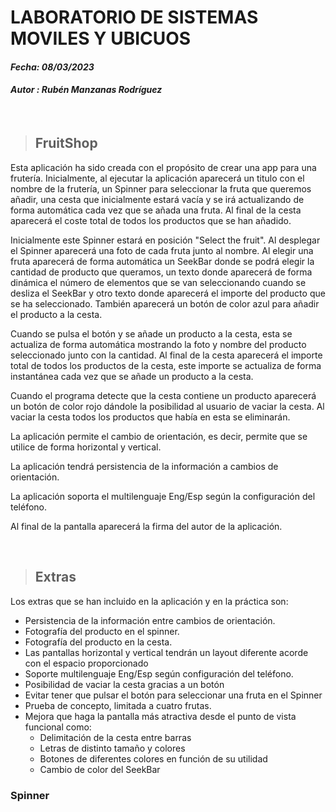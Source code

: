 # LABORATORIO DE SISTEMAS MOVILES Y UBICUOS 

#### *Fecha: 08/03/2023*
#### *Autor : Rubén Manzanas Rodríguez*

<br>

>## **FruitShop**

Esta aplicación ha sido creada con el propósito de crear una app para una frutería.
Inicialmente, al ejecutar la aplicación aparecerá un titulo con el nombre de la frutería, un Spinner para seleccionar la fruta que queremos añadir, una cesta que inicialmente estará vacía y se irá actualizando de forma automática cada vez que se añada una fruta. Al final de la cesta aparecerá el coste total de todos los productos que se han añadido. 

Inicialmente este Spinner estará en posición "Select the fruit". Al desplegar el Spinner aparecerá una foto de cada fruta junto al nombre. Al elegir una fruta aparecerá de forma automática un SeekBar donde se podrá elegir la cantidad de producto que queramos, un texto donde aparecerá de forma dinámica el número de elementos que se van seleccionando cuando se desliza el SeekBar y otro texto donde aparecerá el importe del producto que se ha seleccionado. También aparecerá un botón de color azul para añadir el producto a la cesta.

Cuando se pulsa el botón y se añade un producto a la cesta, esta se actualiza de forma automática mostrando la foto y nombre del producto seleccionado junto con la cantidad. Al final de la cesta aparecerá el importe total de todos los productos de la cesta, este importe se actualiza de forma instantánea cada vez que se añade un producto a la cesta. 

Cuando el programa detecte que la cesta contiene un producto aparecerá un botón de color rojo dándole la posibilidad al usuario de vaciar la cesta. Al vaciar la cesta todos los productos que había en esta se eliminarán.

La aplicación permite el cambio de orientación, es decir, permite que se utilice de forma horizontal y vertical.

La aplicación tendrá persistencia de la información a cambios de orientación.

La aplicación soporta el multilenguaje Eng/Esp según la configuración del teléfono.

Al final de la pantalla aparecerá la firma del autor de la aplicación.

<br>

>## Extras

Los extras que se han incluido en la aplicación y en la práctica son:

* Persistencia de la información entre cambios de orientación.
* Fotografía del producto en el spinner.
* Fotografía del producto en la cesta.
* Las pantallas horizontal y vertical tendrán un layout diferente acorde con el espacio proporcionado
* Soporte multilenguaje Eng/Esp según configuración del teléfono.
* Posibilidad de vaciar la cesta gracias a un botón
* Evitar tener que pulsar el botón para seleccionar una fruta en el Spinner
* Prueba de concepto, limitada a cuatro frutas.
* Mejora que haga la pantalla más atractiva desde el punto de vista funcional como:
    * Delimitación de la cesta entre barras
    * Letras de distinto tamaño y colores
    * Botones de diferentes colores en función de su utilidad 
    * Cambio de color del SeekBar 


### Spinner
